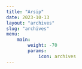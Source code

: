 ```yaml
---
title: "Arsip"
date: 2023-10-13
layout: "archives"
slug: "archives"
menu:
    main:
        weight: -70
        params: 
            icon: archives
---
```

